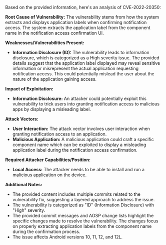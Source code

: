 Based on the provided information, here's an analysis of CVE-2022-20350:

**Root Cause of Vulnerability:**
The vulnerability stems from how the system extracts and displays application labels when confirming notification access. The system extracts the application label from the component name in the notification access confirmation UI.

**Weaknesses/Vulnerabilities Present:**
- **Information Disclosure (ID):** The vulnerability leads to information disclosure, which is categorized as a High severity issue. The provided details suggest that the application label displayed may reveal sensitive information or misrepresent the actual application requesting notification access. This could potentially mislead the user about the nature of the application gaining access.

**Impact of Exploitation:**
- **Information Disclosure:** An attacker could potentially exploit this vulnerability to trick users into granting notification access to malicious apps by displaying a misleading label.

**Attack Vectors:**
- **User Interaction:** The attack vector involves user interaction when granting notification access to an application.
- **Malicious Application:** A malicious application could craft a specific component name which can be exploited to display a misleading application label during the notification access confirmation.

**Required Attacker Capabilities/Position:**
- **Local Access:** The attacker needs to be able to install and run a malicious application on the device.

**Additional Notes:**
- The provided content includes multiple commits related to the vulnerability fix, suggesting a layered approach to address the issue.
- The vulnerability is categorized as "ID" (Information Disclosure) with "High" severity.
- The provided commit messages and AOSP change lists highlight the specific changes made to resolve the vulnerability. The changes focus on properly extracting application labels from the component name during the confirmation process.
- The issue affects Android versions 10, 11, 12, and 12L.